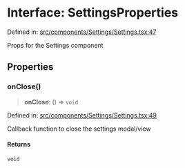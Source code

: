 # Interface: SettingsProperties

Defined in: [src/components/Settings/Settings.tsx:47](https://github.com/Nick2bad4u/Uptime-Watcher/blob/8a1973382d5fe14c52996ecda381894eb7ecd4a6/src/components/Settings/Settings.tsx#L47)

Props for the Settings component

## Properties

### onClose()

> **onClose**: () => `void`

Defined in: [src/components/Settings/Settings.tsx:49](https://github.com/Nick2bad4u/Uptime-Watcher/blob/8a1973382d5fe14c52996ecda381894eb7ecd4a6/src/components/Settings/Settings.tsx#L49)

Callback function to close the settings modal/view

#### Returns

`void`
